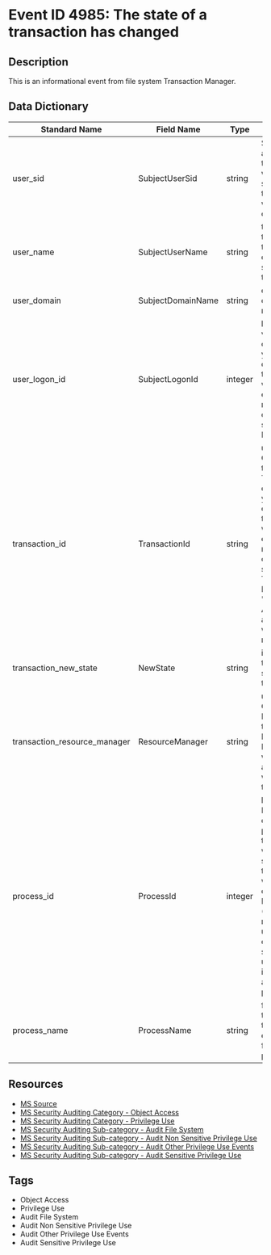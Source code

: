 # Event ID 4985: The state of a transaction has changed

## Description
This is an informational event from file system Transaction Manager.

## Data Dictionary
|Standard Name|Field Name|Type|Description|Sample Value|
|---|---|---|---|---|
|user_sid|SubjectUserSid|string|SID of account through which the state of the transaction was changed.|S-1-5-18|
|user_name|SubjectUserName|string|the name of the account that changed the state of the transaction.|DC01$|
|user_domain|SubjectDomainName|string|domain or computer name.|CONTOSO|
|user_logon_id|SubjectLogonId|integer|hexadecimal value that can help you correlate this event with recent events that might contain the same Logon ID|0x3e7|
|transaction_id|TransactionId|string|unique GUID of the transaction. This field can help you correlate this event with other events that might contain the same Transaction ID, such as "4656(S, F): A handle to an object was requested."|{17EF5E21-5E2C-11E5-810F-00155D987005}|
|transaction_new_state|NewState|string|identifier of the new state of the transaction.|52|
|transaction_resource_manager|ResourceManager|string|unique GUID-Identifier of the Resource Manager which associated with this transaction.|{5F5ED427-FCCA-11E3-BD73-B54AB417B853}|
|process_id|ProcessId|integer|hexadecimal Process ID of the process through which the state of the transaction was changed. Process ID (PID) is a number used by the operating system to uniquely identify an active process|0x370|
|process_name|ProcessName|string|full path and the name of the executable for the process.|C:\Windows\System32\svchost.exe|

## Resources
* [MS Source](https://github.com/MicrosoftDocs/windows-itpro-docs/blob/master/windows/security/threat-protection/auditing/event-4964.md)
* [MS Security Auditing Category - Object Access](https://docs.microsoft.com/en-us/windows/security/threat-protection/auditing/advanced-security-audit-policy-settings#object-access)
* [MS Security Auditing Category - Privilege Use](https://docs.microsoft.com/en-us/windows/security/threat-protection/auditing/advanced-security-audit-policy-settings#privilege-use)
* [MS Security Auditing Sub-category - Audit File System](https://github.com/MicrosoftDocs/windows-itpro-docs/tree/master/windows/security/threat-protection/auditing/audit-file-system.md)
* [MS Security Auditing Sub-category - Audit Non Sensitive Privilege Use](https://github.com/MicrosoftDocs/windows-itpro-docs/tree/master/windows/security/threat-protection/auditing/audit-non-sensitive-privilege-use.md)
* [MS Security Auditing Sub-category - Audit Other Privilege Use Events](https://github.com/MicrosoftDocs/windows-itpro-docs/tree/master/windows/security/threat-protection/auditing/audit-other-privilege-use-events.md)
* [MS Security Auditing Sub-category - Audit Sensitive Privilege Use](https://github.com/MicrosoftDocs/windows-itpro-docs/tree/master/windows/security/threat-protection/auditing/audit-sensitive-privilege-use.md)

## Tags
* Object Access
* Privilege Use
* Audit File System
* Audit Non Sensitive Privilege Use
* Audit Other Privilege Use Events
* Audit Sensitive Privilege Use